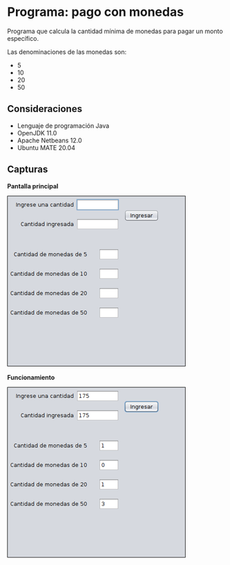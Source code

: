 # Programa: pago con monedas

Programa que calcula la cantidad mínima de monedas para pagar un monto específico.

Las denominaciones de las monedas son:

* 5
* 10
* 20
* 50

## Consideraciones

* Lenguaje de programación Java
* OpenJDK 11.0
* Apache Netbeans 12.0
* Ubuntu MATE 20.04

## Capturas

**Pantalla principal**

![Pantalla Principal](Menu.png)

**Funcionamiento**

![Funcionamiento](Menu2.png)

